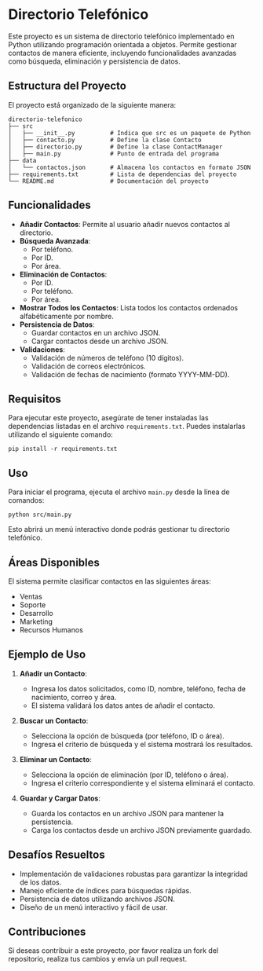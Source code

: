 # Directorio Telefónico

Este proyecto es un sistema de directorio telefónico implementado en Python utilizando programación orientada a objetos. Permite gestionar contactos de manera eficiente, incluyendo funcionalidades avanzadas como búsqueda, eliminación y persistencia de datos.

## Estructura del Proyecto

El proyecto está organizado de la siguiente manera:

```
directorio-telefonico
├── src
│   ├── __init__.py          # Indica que src es un paquete de Python
│   ├── contacto.py          # Define la clase Contacto
│   ├── directorio.py        # Define la clase ContactManager
│   ├── main.py              # Punto de entrada del programa
├── data
│   └── contactos.json       # Almacena los contactos en formato JSON
├── requirements.txt         # Lista de dependencias del proyecto
└── README.md                # Documentación del proyecto
```

## Funcionalidades

- **Añadir Contactos**: Permite al usuario añadir nuevos contactos al directorio.
- **Búsqueda Avanzada**:
  - Por teléfono.
  - Por ID.
  - Por área.
- **Eliminación de Contactos**:
  - Por ID.
  - Por teléfono.
  - Por área.
- **Mostrar Todos los Contactos**: Lista todos los contactos ordenados alfabéticamente por nombre.
- **Persistencia de Datos**:
  - Guardar contactos en un archivo JSON.
  - Cargar contactos desde un archivo JSON.
- **Validaciones**:
  - Validación de números de teléfono (10 dígitos).
  - Validación de correos electrónicos.
  - Validación de fechas de nacimiento (formato YYYY-MM-DD).

## Requisitos

Para ejecutar este proyecto, asegúrate de tener instaladas las dependencias listadas en el archivo `requirements.txt`. Puedes instalarlas utilizando el siguiente comando:

```
pip install -r requirements.txt
```

## Uso

Para iniciar el programa, ejecuta el archivo `main.py` desde la línea de comandos:

```
python src/main.py
```

Esto abrirá un menú interactivo donde podrás gestionar tu directorio telefónico.

## Áreas Disponibles

El sistema permite clasificar contactos en las siguientes áreas:

- Ventas
- Soporte
- Desarrollo
- Marketing
- Recursos Humanos

## Ejemplo de Uso

1. **Añadir un Contacto**:
   - Ingresa los datos solicitados, como ID, nombre, teléfono, fecha de nacimiento, correo y área.
   - El sistema validará los datos antes de añadir el contacto.

2. **Buscar un Contacto**:
   - Selecciona la opción de búsqueda (por teléfono, ID o área).
   - Ingresa el criterio de búsqueda y el sistema mostrará los resultados.

3. **Eliminar un Contacto**:
   - Selecciona la opción de eliminación (por ID, teléfono o área).
   - Ingresa el criterio correspondiente y el sistema eliminará el contacto.

4. **Guardar y Cargar Datos**:
   - Guarda los contactos en un archivo JSON para mantener la persistencia.
   - Carga los contactos desde un archivo JSON previamente guardado.

## Desafíos Resueltos

- Implementación de validaciones robustas para garantizar la integridad de los datos.
- Manejo eficiente de índices para búsquedas rápidas.
- Persistencia de datos utilizando archivos JSON.
- Diseño de un menú interactivo y fácil de usar.

## Contribuciones

Si deseas contribuir a este proyecto, por favor realiza un fork del repositorio, realiza tus cambios y envía un pull request.